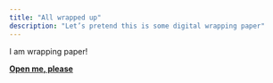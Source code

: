 ```yaml
---
title: "All wrapped up"
description: "Let’s pretend this is some digital wrapping paper"
---
```


I am wrapping paper!

[**Open me, please**](../akingbed)
